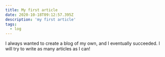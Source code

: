 ```yaml
---
title: My first article
date: 2020-10-18T09:12:57.395Z
description: 'my first article'
tags:
  - log
---
```


I always wanted to create a blog of my own, and I eventually succeeded. I will try to write as many articles as I can!
